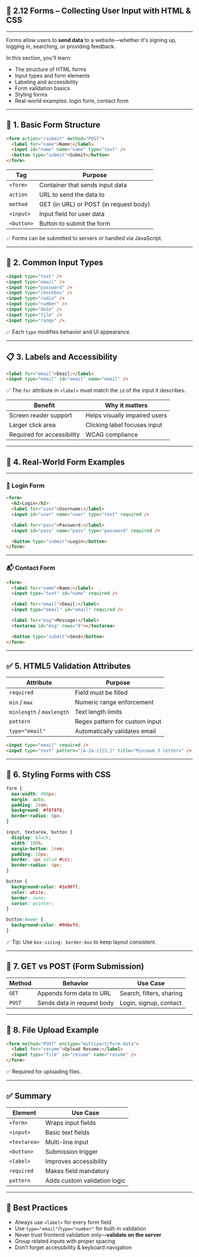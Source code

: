 ## 🧾 2.12 Forms – Collecting User Input with HTML & CSS

---

Forms allow users to **send data** to a website—whether it's signing up, logging in, searching, or providing feedback.

In this section, you'll learn:

* The structure of HTML forms
* Input types and form elements
* Labeling and accessibility
* Form validation basics
* Styling forms
* Real-world examples: login form, contact form

---

## 🧱 1. Basic Form Structure

```html
<form action="/submit" method="POST">
  <label for="name">Name:</label>
  <input id="name" name="name" type="text" />
  <button type="submit">Submit</button>
</form>
```

| Tag        | Purpose                                |
| ---------- | -------------------------------------- |
| `<form>`   | Container that sends input data        |
| `action`   | URL to send the data to                |
| `method`   | GET (in URL) or POST (in request body) |
| `<input>`  | Input field for user data              |
| `<button>` | Button to submit the form              |

✅ Forms can be submitted to servers or handled via JavaScript.

---

## 🧩 2. Common Input Types

```html
<input type="text" />
<input type="email" />
<input type="password" />
<input type="checkbox" />
<input type="radio" />
<input type="number" />
<input type="date" />
<input type="file" />
<input type="range" />
```

✅ Each `type` modifies behavior and UI appearance.

---

## 📋 3. Labels and Accessibility

```html
<label for="email">Email:</label>
<input type="email" id="email" name="email" />
```

✅ The `for` attribute in `<label>` must match the `id` of the input it describes.

| Benefit                    | Why it matters                |
| -------------------------- | ----------------------------- |
| Screen reader support      | Helps visually impaired users |
| Larger click area          | Clicking label focuses input  |
| Required for accessibility | WCAG compliance               |

---

## 🧪 4. Real-World Form Examples

---

### 🔐 Login Form

```html
<form>
  <h2>Login</h2>
  <label for="user">Username:</label>
  <input id="user" name="user" type="text" required />

  <label for="pass">Password:</label>
  <input id="pass" name="pass" type="password" required />

  <button type="submit">Login</button>
</form>
```

---

### 📬 Contact Form

```html
<form>
  <label for="name">Name:</label>
  <input type="text" id="name" required />

  <label for="email">Email:</label>
  <input type="email" id="email" required />

  <label for="msg">Message:</label>
  <textarea id="msg" rows="4"></textarea>

  <button type="submit">Send</button>
</form>
```

---

## ✅ 5. HTML5 Validation Attributes

| Attribute                 | Purpose                        |
| ------------------------- | ------------------------------ |
| `required`                | Field must be filled           |
| `min` / `max`             | Numeric range enforcement      |
| `minlength` / `maxlength` | Text length limits             |
| `pattern`                 | Regex pattern for custom input |
| `type="email"`            | Automatically validates email  |

```html
<input type="email" required />
<input type="text" pattern="[A-Za-z]{3,}" title="Minimum 3 letters" />
```

---

## 🎨 6. Styling Forms with CSS

```css
form {
  max-width: 400px;
  margin: auto;
  padding: 2rem;
  background: #f8f8f8;
  border-radius: 8px;
}

input, textarea, button {
  display: block;
  width: 100%;
  margin-bottom: 1rem;
  padding: 10px;
  border: 1px solid #ccc;
  border-radius: 4px;
}

button {
  background-color: #1e90ff;
  color: white;
  border: none;
  cursor: pointer;
}

button:hover {
  background-color: #0d6efd;
}
```

✅ Tip: Use `box-sizing: border-box` to keep layout consistent.

---

## 🔁 7. GET vs POST (Form Submission)

| Method | Behavior                   | Use Case                 |
| ------ | -------------------------- | ------------------------ |
| `GET`  | Appends form data to URL   | Search, filters, sharing |
| `POST` | Sends data in request body | Login, signup, contact   |

---

## 📂 8. File Upload Example

```html
<form method="POST" enctype="multipart/form-data">
  <label for="resume">Upload Resume:</label>
  <input type="file" id="resume" name="resume" />
</form>
```

✅ Required for uploading files.

---

## ✅ Summary

| Element      | Use Case                     |
| ------------ | ---------------------------- |
| `<form>`     | Wraps input fields           |
| `<input>`    | Basic text fields            |
| `<textarea>` | Multi-line input             |
| `<button>`   | Submission trigger           |
| `<label>`    | Improves accessibility       |
| `required`   | Makes field mandatory        |
| `pattern`    | Adds custom validation logic |

---

## 🧠 Best Practices

* Always use `<label>` for every form field
* Use `type="email"`/`type="number"` for built-in validation
* Never trust frontend validation only—**validate on the server**
* Group related inputs with proper spacing
* Don’t forget accessibility & keyboard navigation
